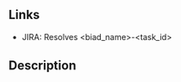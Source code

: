 ## Links

- JIRA: Resolves <biad_name>-<task_id>
<!-- Add any other -->

## Description

<!-- Code related changes for helping the reviewer-->
